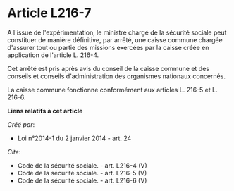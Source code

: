 # Article L216-7

A l'issue de l'expérimentation, le ministre chargé de la sécurité sociale peut constituer de manière définitive, par arrêté,
une caisse commune chargée d'assurer tout ou partie des missions exercées par la caisse créée en application de l'article L.
216-4. 

Cet arrêté est pris après avis du conseil de la caisse commune et des conseils et conseils d'administration des organismes
nationaux concernés. 

La caisse commune fonctionne conformément aux articles L. 216-5 et L. 216-6.

**Liens relatifs à cet article**

_Créé par_:

  - Loi n°2014-1 du 2 janvier 2014 - art. 24

_Cite_:

  - Code de la sécurité sociale. - art. L216-4 (V)
  - Code de la sécurité sociale. - art. L216-5 (V)
  - Code de la sécurité sociale. - art. L216-6 (V)
